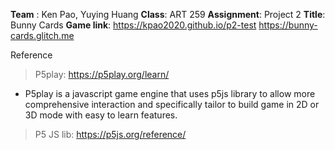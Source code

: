 **Team** : Ken Pao, Yuying Huang
**Class**: ART 259
**Assignment**: Project 2
**Title**: Bunny Cards
**Game link**: https://kpao2020.github.io/p2-test
            https://bunny-cards.glitch.me

Reference
>P5play: https://p5play.org/learn/
* P5play is a javascript game engine that uses p5js library to allow more comprehensive interaction and specifically tailor to build game in 2D or 3D mode with easy to learn features.
>P5 JS lib: https://p5js.org/reference/
